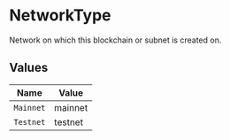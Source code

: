 # NetworkType

Network on which this blockchain or subnet is created on.


## Values

| Name      | Value     |
| --------- | --------- |
| `Mainnet` | mainnet   |
| `Testnet` | testnet   |